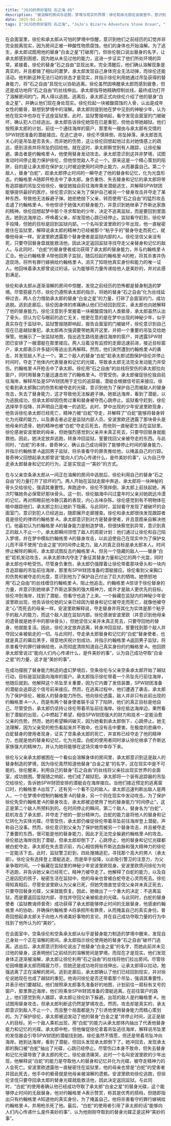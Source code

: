 ```yaml
---
title: "JOJO的奇妙冒险 石之海 05"
description: "被溶解的房间与逃脱，梦境与现实的界限：徐伦和承太郎在会面室中，意识到他们之前经历的都是梦境，并且发现自己正在被房间里的某种酸性物质溶解。他们决定必须尽快逃离这个房间。被溶解的房间与逃脱，白金之星的力量：承太郎使用替身“白金之星”试图破坏房间的门以逃脱。被溶解的房间与逃脱，替身名字的疑问：承太郎对徐伦如何知道“白金之星”的名字感到困惑，因为她不应该见过他的替身能力。他因此推断他们目前所处的情况并非完全是现实。被溶解的房间与逃脱，石之自由的显现：徐伦的替身“石之自由”显现出来。被溶解的房间与逃脱，各自的梦境：徐伦醒来，感到疲惫。她和承太郎交流，发现他们都做了可怕的梦，并意识到溶解的现象是真实的。他们讨论了梦境与现实的界限。被溶解的房间与逃脱，评估身体状况与逃生计划：承太郎发现自己身体完全无法动弹，而徐伦尚能活动。承太郎指出如果完全无法动弹就是现实，无法逃离这里更是确凿无疑的现实。他让徐伦利用吊坠赋予的替身能力，将“石之自由”显现出来，以便逃脱。监狱走廊的逃亡，利用替身逃离房间：徐伦虽然疲惫，无法完全具现化替身，但依照承太郎的指示，将“石之自由”的丝线延伸到承太郎身边，两人合力通过被破坏的门逃出了会面室。监狱走廊的逃亡，确认现实与替身：逃出房间后，承太郎再次确认这是现实，并向徐伦解释“白金之星”是他的替身。徐伦因疼痛而感到不满。监狱走廊的逃亡，骨头的发现与意义：承太郎注意到徐伦手中拿着一块被酸溶解的人类骶骨，徐伦不清楚其来历，但承太郎认为这与当前的逃脱无关。他更关心的是，他在梦中见到的神秘少年在现实中也存在于监狱里。监狱走廊的逃亡，警报与越狱：监狱警报响起，报告会面室门异常。徐伦意识到自己也成了重刑犯。承太郎重申要把她弄出去，并强调吊坠的重要性。监狱走廊的逃亡，逃亡路线与潜艇：承太郎向徐伦展示监狱地图，指出逃生目标是通往海岸的窗户，并告知SPW财团已准备好潜艇在海岸接应他们。监狱走廊的逃亡，走向自由：两人在没有监控的走廊中前进，接近目标窗户。承太郎表示很多事情逃出去再说。伏击与牺牲，徐伦的摔倒与父女关系的回忆：徐伦在逃跑中摔倒，承太郎扶起她，并再次强调骨头的重要性，让她拿着。徐伦回想起小时候父亲对她看似冷漠的态度，以及这次他依然冷静的表现，感到复杂。伏击与牺牲，察觉跟踪者：徐伦感觉到有什么东西在跟踪他们。承太郎让她趴下躲避。伏击与牺牲，看守的搜查：看守人员发现被破坏的会面室门，意识到犯人已逃到外面，开始搜查走廊。伏击与牺牲，约翰格里·A的出现：徐伦和承太郎发现了跟踪者，竟然是徐伦的律师约翰格里·A。伏击与牺牲，双重替身使者：承太郎意识到约翰格里·A想要亲手解决他们，并认出了他的替身。然而，他很快发现情况不对，意识到敌人不止一个。约翰格里·A的替身攻击是梦境能力，但现实中还有另一个敌人。伏击与牺牲，承太郎的计划被识破：承太郎明白敌人是两个替身使者，他们通过让徐伦和自己做梦，并在梦中引入约翰格里·A的替身，迫使他在现实中为了保护徐伦而使用“白金之星”的时间停止能力。敌人的真正目标是承太郎。伏击与牺牲，牺牲与替身被夺：时间停止解除后，承太郎试图攻击约翰格里·A，但另一个敌人（白蛇）趁机行动，夺走了承太郎的某种东西。承太郎中枪受伤。海岸边的悲剧，徐伦的逃离与父亲的嘱托：承太郎让徐伦先带着吊坠去海岸，他随后就到。徐伦发现他中枪了。承太郎解释敌人从一开始就有两个，并再次强调吊坠的重要性，因为它内含发信机，潜艇会追踪信号。海岸边的悲剧，潜艇的出现与希望：徐伦跑到海岸边，果然看到了潜艇。她感到一阵希望，认为SPW财团的财力和技术能救治父亲的枪伤。海岸边的悲剧，承太郎的死亡：徐伦看到承太郎倒下，心跳停止。她无法理解，因为枪伤看似不致命，也并非要害。她悲痛欲绝。海岸边的悲剧，白蛇的宣告：白蛇的使用者现身，确认承太郎已经死亡，他的精神力（替身和记忆）已经被夺走。他承认徐伦继承了乔斯达家族的精神力，并认为她能够活下去。安波里欧与新的决心，徐伦的投降与安波里欧的出现：徐伦为了引开看守，举手投降。看守人员发现她没有武器，并开始寻找另一个高个子男人。躲藏起来的神秘少年安波里欧现身。安波里欧与新的决心，安波里欧的解释：安波里欧质问徐伦为何不逃跑，告诉她父亲已经死了，精神力被夺走了。他解释白蛇的能力是将替身和记忆化为实体光碟盗走。安波里欧透露他是囚犯母亲在监狱里生下的，一直秘密住在监狱中，他的母亲也曾被白蛇夺走心灵而死去。安波里欧与新的决心，徐伦的决心：徐伦得知真相后，虽然安波里欧认为父亲已死，但她凭直觉感到父亲并未真正死去。她相信只要夺回替身光碟，父亲就能活过来。因此，她决定不逃离监狱，而是要回到监狱内部去寻找并夺回光碟。白蛇的胜利与约翰格里·A的结局，白蛇的成功：白蛇的使用者确认成功夺取了承太郎的替身光碟（能够停止时间的无敌替身）。白蛇的胜利与约翰格里·A的结局，约翰格里·A的利用与灭口：白蛇的使用者称赞约翰格里·A是好搭档，但随后指出只有约翰格里·A知道他的真实身份。为了掩盖自己的身份，他将杀害看守的罪行嫁祸给约翰格里·A，并杀死了他。白蛇的胜利与约翰格里·A的结局，对承太郎话语的解读：白蛇的使用者引用了承太郎的话“能够向人们内心传递什么 是件美妙的事”，并认为夺取到的替身光碟就是这种“美妙的事”。"
date: 2025-04-26
tags: ["JOJO的奇妙冒险 石之海", "JoJo's Bizarre Adventure Stone Ocean", "202201"]
---
```


在会面室里，徐伦和承太郎从可怕的梦境中惊醒，意识到他们之前经历的幻觉并非完全脱离现实，因为房间正被一种酸性物质腐蚀，他们的身体也开始溶解。为了逃生，承太郎试图用他的替身“白金之星”打破房门，但徐伦脱口说出替身的名字，让承太郎感到困惑，因为她从未见过他的能力，这进一步证实了他们所处环境的异常。紧接着，徐伦的替身“石之自由”显现出来。完全清醒后，他们确认溶解现象是真实的，并且都做了相似的噩梦。承太郎发现自己身体完全无法动弹，而徐伦还能活动。他判断这种无法行动的状态才是现实，并指示徐伦利用她通过吊坠获得的替身能力，将“石之自由”具现化以协助逃离。徐伦虽然因唤醒承太郎而感到疲惫，但还是成功地将“石之自由”的丝线伸出。承太郎指导她精确控制丝线，最终成功打开了溶解房间的门，两人得以逃脱。逃离后，承太郎正式向徐伦介绍了他的替身“白金之星”，并确认他们现在身处现实。徐伦捡起一块被酸腐蚀的人骨，认出是成年女性的骶骨，联想到梦境中的溶解。承太郎则提到他在梦中见到的神秘少年，认为他在现实中也存在于这座监狱里。此时，监狱警报响起，看守发现会面室的门被破坏，确认犯人已经逃出。承太郎告诉徐伦她现在已是重犯，但他会带她越狱。他们按照承太郎的计划，前往一个通往海岸的窗户，那里有一艘由与承太郎有交情的SPW财团准备的潜艇接应。在逃亡途中，徐伦不慎摔倒，吊坠掉落，承太郎首先关心的是吊坠是否丢失，而非她的伤势，这让徐伦回想起他过去对她情感上的疏远，感到沮丧并将吊坠扔回给他。就在这时，承太郎察觉到有人跟踪，让徐伦躲避。袭击者是约翰格里·A，他使用替身发动攻击。承太郎意识到这并非梦境，试图发动时间停止能力保护徐伦，但他惊觉敌人不止一个。原来这是一个精心策划的陷阱，目的是让承太郎在保护女儿时被迫使用时间停止能力，从而暴露自己。第二个敌人，替身“白蛇”，趁承太郎停止时间的一瞬夺走了他的替身和记忆，化为光盘形态。约翰格里·A随即开枪击中了承太郎。身负重伤、失去替身和记忆的承太郎将带有追踪器的吊坠交给徐伦，催促她独自前往海岸乘坐潜艇逃生，并解释SPW财团能够提供最好的医疗。徐伦意识到父亲为了保护自己被另一个替身攻击并夺走了某种东西，导致他无法躲避子弹。她拒绝抛下父亲，转而使用“石之自由”的猛烈攻击击退了约翰格里·A，令他惊讶于她强大的替身能力，并意识到她继承了乔斯达家族的精神。徐伦回想起梦中那个寻求帮助的少年，决定不逃离监狱，而是要回到里面去。她到达海岸边，呼唤着父亲，却发现他心跳已经停止。监狱看守赶到，徐伦举手投降，但她的目标是回到监狱内部。一个名叫安波里欧的少年出现，他一直秘密居住在监狱里，解释说承太郎的精神力已经被那个“粘乎乎的”替身夺走而死亡，就像他母亲一样。安波里欧透露那个替身使者是监狱内部的人。徐伦坚信父亲没有死，只要夺回替身盘就能救活他，因此决定返回监狱寻找夺走父亲替身和记忆的敌人。与此同时，“白蛇”的替身使者成功获得了承太郎的替身能力，并与约翰格里·A汇合。他让约翰格里·A带他回男子监狱，随后捡起约翰格里·A的枪，将其杀害并伪造现场，将所有罪行嫁祸给约翰格里·A，消灭了知晓他真实身份和能力的唯一证人。他回味着承太郎曾说过的话，认为能够将力量传递给他人是美妙的，并对此感到满足。

徐伦和承太郎从逐渐溶解的房间中惊醒，发现之前经历的恐怖都是替身制造的梦境。尽管筋疲力尽，徐伦仍遵照承太郎的指示，将她的替身“石之自由”化为丝线延伸过去，两人合力借助承太郎的替身“白金之星”的力量，打碎了会面室的门，成功逃脱。逃到走廊后，徐伦因身体的疼痛确认他们已经回到现实，承太郎也向她解释了他的替身能力。徐伦注意到手里握着一块被酸腐蚀的人类骶骨，承太郎虽然认出了骨头，但认为它与眼前的逃亡无关，他更在意的是在梦中出现的神秘少年，似乎真实存在于监狱中。监狱警报随即响起，报告会面室的门被破坏，徐伦意识到自己现在已是越狱重犯。承太郎再次强调要带她离开这里，并把一个重要的吊坠交给她保管。他展示了一张监狱地图，指出逃生路线是通往海岸的窗户，并透露SPW财团已安排了一艘潜艇在那里接应。两人沿着没有监控的走廊迅速前进，接近目标窗户，承太郎表示许多疑问等逃出去再解释。然而，他们突然遭到约翰格里·A的袭击，并发现敌人不止一个。第二个敌人的替身“白蛇”趁承太郎试图保护徐伦并停止时间时，夺走了他体内代表替身和记忆的光碟，导致承太郎无法完全发动能力并受伤。约翰格里·A开枪击中了承太郎。徐伦用“石之自由”的丝线将受伤的承太郎拉向窗户，同时用替身力量迅速击败了约翰格里·A。尽管受伤，承太郎催促徐伦独自前往海岸，解释吊坠是SPW财团用于定位的追踪器，潜艇会根据信号前来接应。徐伦看到承太郎胸口的伤势和被夺走的光碟，意识到他为了保护自己而被敌人的替身攻击，失去了替身能力，这才导致他无法躲避子弹。她抵达海岸，看到了潜艇，以为逃脱成功，但承太郎却因伤势过重和替身被夺而心跳停止。监狱看守赶到，徐伦选择举手投降，并声明自己是唯一的逃犯。此时，梦中出现的少年安波里欧现身，他告诉徐伦承太郎已经死亡，精神力被“白蛇”夺走，并解释了“白蛇”能够将替身转化为光碟的能力，以及袭击者必定是监狱内部人员。安波里欧还透露了那块骨头是他母亲的遗骨，她的精神也被“白蛇”夺走后死去，而他则一直秘密生活在监狱里。徐伦感谢安波里欧的母亲，但她强烈感觉到父亲并未真正死去，只要夺回替身就能救他。因此，她决定放弃逃跑，转身冲回监狱，誓要找回父亲被夺走的东西。与此同时，“白蛇”的本体，普奇神父，确认自己成功得到了能够停止时间的替身能力，并指示约翰格里·A返回男子监狱，将杀害看守的罪责推给他，以掩盖自己的行踪。普奇神父回想起承太郎曾说“能向人们内心传递什么，是件美妙的事”，认为自己夺走承太郎替身和记忆的行为，正是实现这一“美妙”的方式。

在与父亲空条承太郎从一间正在溶解的房间中逃脱后，徐伦利用自己的替身“石之自由”的力量打开了损坏的门。两人开始在监狱走廊中奔逃，承太郎将一块神秘的骨头交给徐伦，强调其重要性。奔跑途中，徐伦不慎摔倒，承太郎上前扶起她，再次叮嘱她务必保管好那块骨头。这一刻，徐伦脑海中闪过童年时父亲对她疏远冷漠的记忆，再对照眼前他冷静沉着的表现，内心五味杂陈。徐伦感觉到有不明物体在暗中跟踪他们，承太郎立刻让她趴下隐蔽。与此同时，监狱看守发现了被破坏的会面室门，意识到犯人已经逃出，随即展开走廊搜查。徐伦和承太郎很快发现跟踪者竟是徐伦的律师约翰格里·A。承太郎意识到对方是替身使者，并且意图亲自解决他们。他最初认为约翰格里·A的替身能力是制造梦境，但很快察觉到异常，意识到真正的敌人不止一个。承太郎瞬间领悟了敌人的周密计划：他们通过让徐伦和自己陷入梦境，并在梦中模拟约翰格里·A的替身攻击，以此迫使自己在现实中为了保护女儿而不得不使用“白金之星”的时间停止能力。敌人的真正目标是承太郎本人。时间停止解除的瞬间，承太郎试图反击约翰格里·A，但另一个隐藏的敌人——替身“白蛇”趁机发动攻击，从承太郎体内夺走了象征其替身力量和记忆的两个光盘，同时承太郎也中枪受伤。尽管身负重伤，承太郎仍强撑着让徐伦带着那块骨头和一块内含追踪器的吊坠前往海岸，那里有SPW财团准备的潜艇接应。徐伦看到父亲胸口的伤势和被夺走的光盘，意识到他为了保护自己付出了巨大的牺牲。她愤怒地用“石之自由”的丝线缠住约翰格里·A，阻止他追击。约翰格里·A惊讶于徐伦替身的力量，并意识到她继承了乔斯达家族的强大精神力，或许才是敌人更优先的目标。徐伦冲到海岸，找到了潜艇，但看守也追了上来。一个躲藏在监狱内的神秘少年安波里欧出现，他告诉徐伦她的父亲已经因为替身和记忆被夺走而死亡，就像他被夺走“心”而死去的母亲一样。安波里欧解释说，夺走替身并将其化为实体是那个粘乎乎的敌人的能力，而这个敌人就在监狱内部。徐伦感谢安波里欧（并意识到他母亲的遗骨就是她手中的那块骨头），但她坚信父亲并未真正死去，只要夺回他的替身，他就能复活。因此，徐伦决定放弃逃离，转身冲回监狱，誓要找到那个敌人并夺回父亲被偷走的一切。与此同时，夺走承太郎替身和记忆的“白蛇”替身使者，也就是真正的幕后黑手，得意地庆祝计划成功，并指示约翰格里·A返回男子监狱，将杀害看守的罪行嫁祸给他，从而彻底清除知道自己真实身份的约翰格里·A。他回顾承太郎曾说过“能向人们内心传递什么，是件美妙的事”，认为自己成功夺取“白金之星”的力量，这才是“美妙的事”。

在成功摆脱了替身能力制造的虚幻梦境后，空条徐伦与父亲空条承太郎开始了越狱行动，目标是监狱面向海岸的窗户。承太郎指示徐伦带着一个吊坠先行前往海岸，他随后就到。他解释这个吊坠至关重要，因为它内置了发信装置，SPW财团准备的潜艇会追踪这个信号前来接应。然而，在逃离过程中，他们遭遇了袭击，承太郎为了保护徐伦，被敌人的替身能力所伤。他向徐伦透露，敌人并非只有此前出现的约翰格里·A一人，而是有两个替身使者联手设下了陷阱，他们的真正目标是他自己。尽管受伤，承太郎仍坚持让徐伦带着吊坠前往海岸。徐伦抵达海岸边，果然看到了潜艇的出现，心中燃起了希望，相信SPW财团强大的财力和技术一定能治愈父亲的伤势。然而，她的希望瞬间破灭，因为她看到承太郎倒下，心跳停止。她无法理解，因为父亲受的枪伤看起来并不致命，也没有击中要害。在极度的悲痛中，白蛇替身的使用者现身，证实了空条承太郎的死亡，并宣称已经夺走了他的精神力，也就是他的替身和记忆，化为光盘。白蛇的使用者同时承认徐伦继承了乔斯达家族强大的精神力，并认为她将能够在这场灾难中幸存下来。

徐伦与父亲承太郎被困在一个看似会溶解身体的房间里，承太郎意识到这是敌人的替身制造的梦境，因为徐伦竟然知道他替身“白金之星”的名字，这在现实中是不可能的。徐伦醒来，利用自己的替身“石之自由”的丝线将父亲拉出现实世界的会面室，成功脱困。警报随之响起，他们成了越狱犯。承太郎将一个装有追踪器的吊坠交给徐伦，告诉她SPW财团安排的潜艇会在海岸接应。当他们接近预定的逃离窗口时，约翰格里·A出现了，还有另一个看不见的敌人。承太郎迅速判断出敌人是两人，一个在梦境中控制约翰格里·A的替身，另一个则在现实中发动攻击。为了保护徐伦免受约翰格里·A的替身攻击，承太郎被迫使用了他的替身能力“时间停止”，这正是第二个敌人所预料到的。在时间停止的瞬间，第二个敌人，替身名为“白蛇”，趁机攻击了承太郎，并夺走了他的一部分精神力。白蛇的能力是将他人的替身和记忆转化为实体光碟。尽管受伤，承太郎仍催促徐伦带着吊坠前往海岸登上潜艇，声称自己没事。然而，徐伦意识到父亲为了保护她而被另一个替身攻击，并且被夺走了重要的东西，很可能是他的替身能力，因此才无法完全躲避约翰格里·A的攻击。徐伦抵达海岸找到了潜艇，但承太郎却倒下了，心跳停止，他的替身和记忆光碟都被白蛇夺走。承太郎在失去意识前，内心相信拥有乔斯达血脉和强大精神力的徐伦一定能活下去。此时，监狱警卫赶到，四处搜捕逃犯，寻找那个高大的男人（承太郎）。徐伦没有选择登上潜艇逃走，而是举手投降，以此吸引警卫的注意力，为父亲争取时间。一个躲藏在监狱里的神秘少年安波里欧现身。安波里欧质问徐伦为何不逃跑，并告诉她父亲已经死亡，精神力被夺走了。他解释了白蛇的能力，以及自己是囚犯的孩子，秘密生活在监狱中，他的母亲也曾被白蛇夺走心灵而死去。徐伦得知真相后，尽管安波里欧认为父亲已死，但她凭借直觉坚信父亲并未真正死去，只要夺回替身光碟，父亲就能恢复。因此，她做出了一个重大的决定：不逃离监狱，而是要返回监狱内部，寻找并夺回父亲被偷走的光碟。与此同时，白蛇的替身使者（监狱教诲师普奇）成功获得了承太郎能够停止时间的无敌替身，他感谢约翰格里·A的协助，并确保约翰格里·A将承担所有罪责，从而掩盖自己的真实身份。普奇回想起承太郎关于向他人传递美好事物的言论，并在自己成功夺取力量的行为中找到了他所认为的“美妙”。

在会面室中，空条徐伦和空条承太郎从似乎是替身能力制造的梦境中醒来，发现自己身处一个正在溶解的房间。承太郎指示徐伦使用她的替身“石之自由”破坏门逃离。逃出后，承太郎意识到徐伦说出了他替身“白金之星”的名字，而她此前并未见过他的替身，这表明他们之前经历的溶解房间是梦境，而现在才是现实。他们发现身体正逐渐被溶解，承太郎让徐伦利用“石之自由”的丝线将他们拉出房间。尽管徐伦因唤醒承太郎而精疲力尽，但她还是成功地将丝线伸出，让承太郎得以拉动，勉强逃离了正在溶解的房间。逃到走廊后，承太郎确认了他们已经回到现实，并对徐伦说她现在也成了越狱的重犯。他询问徐伦是否还带着那个吊坠，强调其重要性，并表示他们要越狱。他们按照承太郎事先准备好的地图，计划前往一扇标有叉号的窗户，那里靠近海岸，他们将乘坐SPW财团准备的潜艇逃离。在前往窗户的路上，他们感觉到有人跟踪，承太郎让徐伦趴下躲避。出现的敌人是约翰格里·A，他试图用替身攻击，但承太郎判断这仍然是梦境攻击。然而，攻击却是真实的，承太郎意识到敌人不止一个，而且整个局面都是为了引诱他使用替身能力而精心策划的。为了保护徐伦，承太郎被迫发动了他的替身“白金之星”并停止时间，这正是敌人的目标。另一个敌人乘机出现，用“白蛇”的能力从承太郎体内抽出了代表他替身能力和记忆的光碟。承太郎中枪，但他催促徐伦拿着吊坠逃往海岸，解释说吊坠里的发信器会引导SPW财团的潜艇找到她。徐伦虽然不情愿，但还是带着吊坠冲向海岸。她到达海岸，看到了潜艇，但回头发现承太郎倒下了。她冲回去，发现承太郎的胸口被“白蛇”抽出了光碟，心跳已经停止。尽管伤口本身不致命，但失去替身和记忆光碟导致了承太郎的死亡。徐伦崩溃痛哭，此时一个名叫安波里欧的少年出现，他解释说“白蛇”的能力是夺取他人的替身和记忆并化为光碟，被夺走精神力的人会死亡。安波里欧透露他一直秘密住在监狱里，他的母亲也曾是“白蛇”的受害者并因此死去，他手中的骶骨就是他母亲被溶解的遗骸。安波里欧劝徐伦逃跑，但徐伦坚信只要夺回承太郎的替身光碟就能救活他，因此决定返回监狱。与此同时，“白蛇”的使用者确认他已经成功夺取了承太郎“白金之星”的替身光碟，这个能够停止时间的无敌替身。他对约翰格里·A表示赞赏，称其是优秀的搭档，但随即指出只有约翰格里·A知道他的真实身份，为了掩盖自己，他将杀害看守的罪行嫁祸给约翰格里·A，并用枪杀死了他。最后，“白蛇”的使用者引用了承太郎的话“能够向人们内心传递什么是件美妙的事”，认为他刚刚夺取到的替身光碟正是这种“美妙的事”。